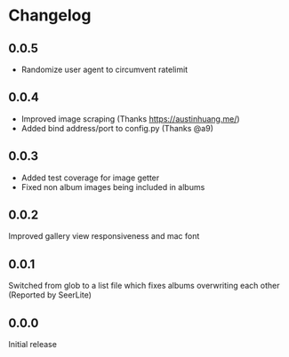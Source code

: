 # Changelog

## 0.0.5

* Randomize user agent to circumvent ratelimit

## 0.0.4

* Improved image scraping (Thanks https://austinhuang.me/)
* Added bind address/port to config.py (Thanks @a9)


## 0.0.3

* Added test coverage for image getter
* Fixed non album images being included in albums


## 0.0.2

Improved gallery view responsiveness and mac font


## 0.0.1

Switched from glob to a list file which fixes albums overwriting each other (Reported by SeerLite)

## 0.0.0

Initial release
